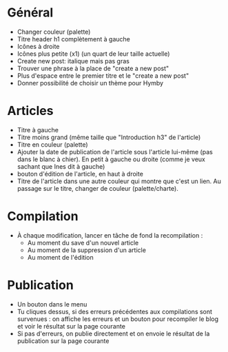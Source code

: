 # Général

* Changer couleur (palette)
* Titre header h1 complètement à gauche
* Icônes à droite
* Icônes plus petite (x1) (un quart de leur taille actuelle)
* Create new post: italique mais pas gras
* Trouver une phrase à la place de "create a new post"
* Plus d'espace entre le premier titre et le "create a new post"
* Donner possibilité de choisir un thème pour Hymby

# Articles

* Titre à gauche
* Titre moins grand (même taille que "Introduction h3" de l'article)
* Titre en couleur (palette)
* Ajouter la date de publication de l'article sous l'article lui-même (pas dans le blanc à chier). En petit à gauche ou droite (comme je veux sachant que Ines dit à gauche)
* bouton d'édition de l'article, en haut à droite
* Titre de l'article dans une autre couleur qui montre que c'est un lien. Au passage sur le titre, changer de couleur (palette/charte).

# Compilation

* À chaque modification, lancer en tâche de fond la recompilation :
  * Au moment du save d'un nouvel article
  * Au moment de la suppression d'un article
  * Au moment de l'édition

# Publication

* Un bouton dans le menu
* Tu cliques dessus, si des erreurs précédentes aux compilations sont survenues : on affiche les erreurs et un bouton pour recompiler le blog et voir le résultat sur la page courante
* Si pas d'erreurs, on publie directement et on envoie le résultat de la publication sur la page courante

